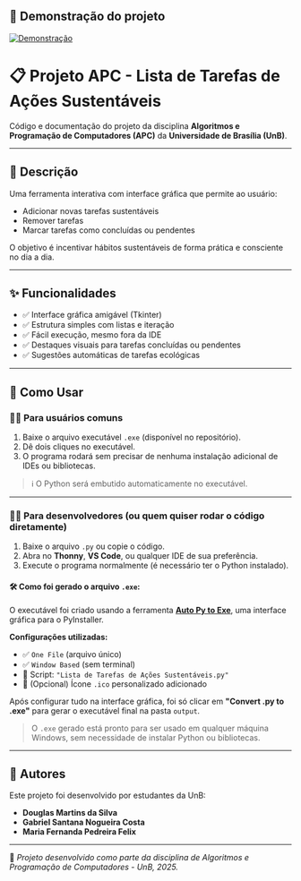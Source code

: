 ## 🎥 Demonstração do projeto

[![Demonstração](https://img.icons8.com/color/480/youtube-play.png)](https://drive.google.com/file/d/11RctWJRP8sB3Qdo1sBl05arAhKC3ASbW/view?usp=sharing)


# 📋 Projeto APC - Lista de Tarefas de Ações Sustentáveis

Código e documentação do projeto da disciplina **Algoritmos e Programação de Computadores (APC)** da **Universidade de Brasília (UnB)**.

---

## 📖 Descrição

Uma ferramenta interativa com interface gráfica que permite ao usuário:

- Adicionar novas tarefas sustentáveis
- Remover tarefas
- Marcar tarefas como concluídas ou pendentes

O objetivo é incentivar hábitos sustentáveis de forma prática e consciente no dia a dia.

---

## ✨ Funcionalidades

- ✅ Interface gráfica amigável (Tkinter)
- ✅ Estrutura simples com listas e iteração
- ✅ Fácil execução, mesmo fora da IDE
- ✅ Destaques visuais para tarefas concluídas ou pendentes
- ✅ Sugestões automáticas de tarefas ecológicas

---

## 🚀 Como Usar

### 🧑‍💻 Para usuários comuns

1. Baixe o arquivo executável `.exe` (disponível no repositório).
2. Dê dois cliques no executável.
3. O programa rodará sem precisar de nenhuma instalação adicional de IDEs ou bibliotecas.

> ℹ️ O Python será embutido automaticamente no executável.

---

### 👨‍💻 Para desenvolvedores (ou quem quiser rodar o código diretamente)

1. Baixe o arquivo `.py` ou copie o código.
2. Abra no **Thonny**, **VS Code**, ou qualquer IDE de sua preferência.
3. Execute o programa normalmente (é necessário ter o Python instalado).

#### 🛠️ Como foi gerado o arquivo `.exe`:

O executável foi criado usando a ferramenta [**Auto Py to Exe**](https://github.com/brentvollebregt/auto-py-to-exe), uma interface gráfica para o PyInstaller.

**Configurações utilizadas:**
- ✅ `One File` (arquivo único)
- ✅ `Window Based` (sem terminal)
- 📂 Script: `"Lista de Tarefas de Ações Sustentáveis.py"`
- 🎨 (Opcional) Ícone `.ico` personalizado adicionado

Após configurar tudo na interface gráfica, foi só clicar em **"Convert .py to .exe"** para gerar o executável final na pasta `output`.

> O `.exe` gerado está pronto para ser usado em qualquer máquina Windows, sem necessidade de instalar Python ou bibliotecas.

---

## 👥 Autores

Este projeto foi desenvolvido por estudantes da UnB:

- **Douglas Martins da Silva**
- **Gabriel Santana Nogueira Costa**
- **Maria Fernanda Pedreira Felix**

---

📌 *Projeto desenvolvido como parte da disciplina de Algoritmos e Programação de Computadores - UnB, 2025.*
